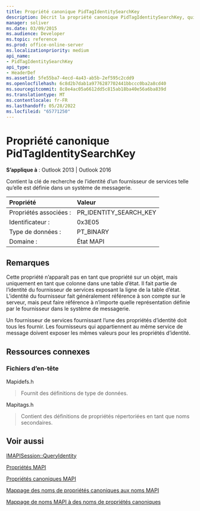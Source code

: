 ```yaml
---
title: Propriété canonique PidTagIdentitySearchKey
description: Décrit la propriété canonique PidTagIdentitySearchKey, qui contient la clé de recherche de l’identité d’un fournisseur de services telle qu’elle est définie dans un système de messagerie.
manager: soliver
ms.date: 03/09/2015
ms.audience: Developer
ms.topic: reference
ms.prod: office-online-server
ms.localizationpriority: medium
api_name:
- PidTagIdentitySearchKey
api_type:
- HeaderDef
ms.assetid: 5fe55ba7-4ecd-4a43-ab5b-2ef595c2cdd9
ms.openlocfilehash: 6c8d2b7dab1a9776287702441bbccc0ba2a8cd40
ms.sourcegitcommit: 8c8e4ac05a6612dd5c815ab18ba40e56a6ba839d
ms.translationtype: MT
ms.contentlocale: fr-FR
ms.lasthandoff: 05/28/2022
ms.locfileid: "65771250"
---
```

# <a name="pidtagidentitysearchkey-canonical-property"></a>Propriété canonique PidTagIdentitySearchKey

  
  
**S’applique à** : Outlook 2013 | Outlook 2016 
  
Contient la clé de recherche de l’identité d’un fournisseur de services telle qu’elle est définie dans un système de messagerie. 
  
|Propriété|Valeur|
|:-----|:-----|
|Propriétés associées :  <br/> |PR_IDENTITY_SEARCH_KEY  <br/> |
|Identificateur :  <br/> |0x3E05  <br/> |
|Type de données :  <br/> |PT_BINARY  <br/> |
|Domaine :  <br/> |État MAPI  <br/> |
   
## <a name="remarks"></a>Remarques

Cette propriété n’apparaît pas en tant que propriété sur un objet, mais uniquement en tant que colonne dans une table d’état. Il fait partie de l’identité du fournisseur de services exposant la ligne de la table d’état. L’identité du fournisseur fait généralement référence à son compte sur le serveur, mais peut faire référence à n’importe quelle représentation définie par le fournisseur dans le système de messagerie. 
  
Un fournisseur de services fournissant l’une des propriétés d’identité doit tous les fournir. Les fournisseurs qui appartiennent au même service de message doivent exposer les mêmes valeurs pour les propriétés d’identité. 
  
## <a name="related-resources"></a>Ressources connexes

### <a name="header-files"></a>Fichiers d’en-tête

Mapidefs.h
  
> Fournit des définitions de type de données.
    
Mapitags.h
  
> Contient des définitions de propriétés répertoriées en tant que noms secondaires.
    
## <a name="see-also"></a>Voir aussi



[IMAPISession::QueryIdentity](imapisession-queryidentity.md)


[Propriétés MAPI](mapi-properties.md)
  
[Propriétés canoniques MAPI](mapi-canonical-properties.md)
  
[Mappage des noms de propriétés canoniques aux noms MAPI](mapping-canonical-property-names-to-mapi-names.md)
  
[Mappage de noms MAPI à des noms de propriétés canoniques](mapping-mapi-names-to-canonical-property-names.md)

